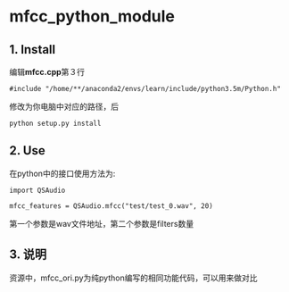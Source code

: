 # mfcc_python_module
## 1. Install
编辑**mfcc.cpp**第３行
```
#include "/home/**/anaconda2/envs/learn/include/python3.5m/Python.h"
```
修改为你电脑中对应的路径，后
```
python setup.py install
```

## 2. Use
在python中的接口使用方法为:
```
import QSAudio

mfcc_features = QSAudio.mfcc("test/test_0.wav", 20)
```
第一个参数是wav文件地址，第二个参数是filters数量

## 3. 说明
资源中，mfcc_ori.py为纯python编写的相同功能代码，可以用来做对比